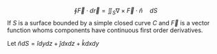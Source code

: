 $$
\oint\vec{F}\cdot d\vec{r}=\iint_{S}\nabla \times \vec{F} \cdot\hat{n} \quad dS
$$
If $S$ is a surface bounded by a simple closed curve $C$ and $\vec{F}$ is a vector function whoms components have continuous first order derivatives. 

Let $\hat{n}dS=\hat{i}dydz+\hat{j}dxdz+\hat{k}dxdy$ 
